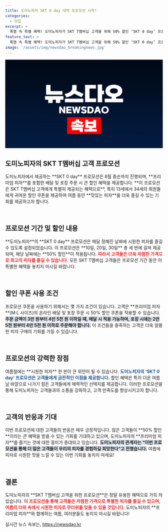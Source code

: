 ```yaml
---
title: 도미노피자 SKT 0 day 대박 프로모션 시작!
categories:
  - 맛집
excerpt: >
  폭염 속 특별 혜택! 도미노피자가 SKT T멤버십 고객을 위해 50% 할인 ‘SKT 0 day’ 프로모션을 마련했습니다. 8월에 단 3일, 프리미엄 피자를 반값으로 즐길 기회를 놓치지 마세요!
feature_text: >
  폭염 속 특별 혜택! 도미노피자가 SKT T멤버십 고객을 위해 50% 할인 ‘SKT 0 day’ 프로모션을 마련했습니다. 8월에 단 3일, 프리미엄 피자를 반값으로 즐길 기회를 놓치지 마세요!
image: '/assets/img/newsdao_breakingnews.jpg'
---
```


<p><img src="/assets/img/newsdao_breakingnews.jpg" alt="ranknews 속보" /></p>

<h2 data-ke-size="size26">도미노피자의 SKT T멤버십 고객 프로모션</h2>

<p data-ke-size="size16">도미노피자에서 제공하는 **SKT 0 day** 프로모션은 8월 중순까지 진행되며, **프리미엄 피자**를 포함한 배달 및 포장 주문 시 큰 할인 혜택을 제공합니다. **이 프로모션은 SKT T멤버십 고객에게 특별히 제공되는 혜택으로**, 특히 13세에서 34세의 회원들에게 귀여운 할인 쿠폰을 제공하여 여름 동안 **맛있는 피자**를 더욱 즐길 수 있는 기회를 제공하고자 합니다. </p>

<p data-ke-size="size16">&nbsp;</p>

<h2 data-ke-size="size26">프로모션 기간 및 할인 내용</h2>

<p data-ke-size="size16">**도미노피자**의 **SKT 0 day** 프로모션은 매달 정해진 날짜에 시원한 피자를 즐길 수 있도록 설정되었습니다. 이 프로모션은 **10일, 20일, 30일** 총 세 번에 걸쳐 제공되며, 해당 날짜에는 **50% 할인**이 적용됩니다. <b><span style="color: #ee2323;">따라서 고객들은 더욱 저렴한 가격으로 최고의 피자를 즐길 수 있습니다.</span></b> 모든 SKT T멤버십 고객들은 프로모션 기간 동안 이 특별한 혜택을 놓치지 마시길 바랍니다.</p>

<p data-ke-size="size16">&nbsp;</p>

<h2 data-ke-size="size26">할인 쿠폰 사용 조건</h2>

<p data-ke-size="size16">프로모션 쿠폰을 사용하기 위해서는 몇 가지 조건이 있습니다. 고객은 **프리미엄 피자**(M·L 사이즈)의 온라인 배달 및 포장 주문 시 50% 할인 쿠폰을 적용할 수 있습니다. <b><span style="background-color: #21538527;">주문 금액이 3만 원부터 4만 5천 원 이하일 때, 배달 시 적용 가능하며, 포장 시에는 2만 5천 원부터 4만 5천 원 이하로 주문해야 합니다.</span></b> 이 조건들을 충족하는 고객은 더욱 알뜰한 피자 구매의 기회를 가질 수 있습니다.</p>

<p data-ke-size="size16">&nbsp;</p>

<h2 data-ke-size="size26">프로모션의 강력한 장점</h2>

<p data-ke-size="size16">여름철에는 **시원한 피자** 한 판이 큰 위안이 될 수 있습니다. <b><span style="color: #1a5490;">도미노피자의 ‘SKT 0 day’ 프로모션은 고객들에게 금전적인 이점을 제공합니다.</span></b> 할인 혜택은 특히 더운 여름날 바깥으로 나가기 힘든 고객들에게 매력적인 선택지를 제공합니다. 이러한 프로모션을 통해 도미노피자는 고객들과의 소통을 강화하고, 고객 만족도를 향상시키고자 합니다.</p>

<p data-ke-size="size16">&nbsp;</p>

<h2 data-ke-size="size26">고객의 반응과 기대</h2>

<p data-ke-size="size16">이번 프로모션에 대한 고객들의 반응은 매우 긍정적입니다. 많은 고객들이 **50% 할인**이라는 큰 혜택을 받을 수 있는 기회를 기대하고 있으며, 도미노피자의 **프리미엄 피자**를 즐기는 것에 대한 흥미가 증대되고 있습니다. <b><span style="background-color: #21538527;">도미노피자의 관계자는 “이번 프로모션을 통해 더 많은 고객들이 우리의 피자를 경험하길 희망한다”고 전했습니다.</span></b> 여름에 피자로 시원한 맛을 느낄 수 있는 이번 기회를 놓치지 마세요!</p>

<p data-ke-size="size16">&nbsp;</p>

<h2 data-ke-size="size26">결론</h2>

<p data-ke-size="size16">도미노피자의 **SKT T멤버십 고객을 위한 프로모션**은 정말 유용한 혜택으로 가득 차 있습니다. <b><span style="color: #ee2323;">이 프로모션을 통해 고객들은 저렴한 가격으로 특별한 피자를 즐길 수 있으며, 여름의 더위 속에서 시원한 피자로 무더위를 잊을 수 있을 것입니다.</span></b> 도미노피자의 **프리미엄 피자**와 함께하는 여름, 여러분들도 놓치지 마시길 바랍니다!</p>
실시간 뉴스 속보는, <a href="https://newsdao.kr" rel="dofollow">https://newsdao.kr</a>


